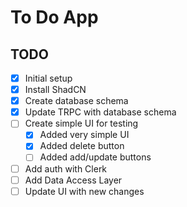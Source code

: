 # To Do App

## TODO

- [x] Initial setup
- [x] Install ShadCN
- [x] Create database schema
- [x] Update TRPC with database schema
- [ ] Create simple UI for testing
  - [x] Added very simple UI
  - [x] Added delete button
  - [ ] Added add/update buttons
- [ ] Add auth with Clerk
- [ ] Add Data Access Layer
- [ ] Update UI with new changes
